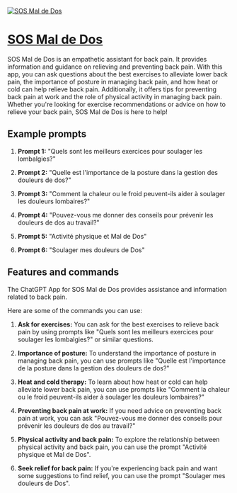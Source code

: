 [![SOS Mal de Dos](https://files.oaiusercontent.com/file-tcIWp5efi6L8oddpF9XBRRVn?se=2123-10-17T19%3A20%3A04Z&sp=r&sv=2021-08-06&sr=b&rscc=max-age%3D31536000%2C%20immutable&rscd=attachment%3B%20filename%3D9347a3b8-5a33-4077-8b42-405a00a1c5bc.png&sig=8dwbBm529Crycdr18fkBD54CX6PPM6chPf4CKXrbgbw%3D)](https://chat.openai.com/g/g-NEbRXt8u4-sos-mal-de-dos)

# [SOS Mal de Dos](https://chat.openai.com/g/g-NEbRXt8u4-sos-mal-de-dos)

SOS Mal de Dos is an empathetic assistant for back pain. It provides information and guidance on relieving and preventing back pain. With this app, you can ask questions about the best exercises to alleviate lower back pain, the importance of posture in managing back pain, and how heat or cold can help relieve back pain. Additionally, it offers tips for preventing back pain at work and the role of physical activity in managing back pain. Whether you're looking for exercise recommendations or advice on how to relieve your back pain, SOS Mal de Dos is here to help!

## Example prompts

1. **Prompt 1:** "Quels sont les meilleurs exercices pour soulager les lombalgies?"

2. **Prompt 2:** "Quelle est l'importance de la posture dans la gestion des douleurs de dos?"

3. **Prompt 3:** "Comment la chaleur ou le froid peuvent-ils aider à soulager les douleurs lombaires?"

4. **Prompt 4:** "Pouvez-vous me donner des conseils pour prévenir les douleurs de dos au travail?"

5. **Prompt 5:** "Activité physique et Mal de Dos"

6. **Prompt 6:** "Soulager mes douleurs de Dos"

## Features and commands

The ChatGPT App for SOS Mal de Dos provides assistance and information related to back pain.

Here are some of the commands you can use:

1. **Ask for exercises:** You can ask for the best exercises to relieve back pain by using prompts like "Quels sont les meilleurs exercices pour soulager les lombalgies?" or similar questions.

2. **Importance of posture:** To understand the importance of posture in managing back pain, you can use prompts like "Quelle est l'importance de la posture dans la gestion des douleurs de dos?"

3. **Heat and cold therapy:** To learn about how heat or cold can help alleviate lower back pain, you can use prompts like "Comment la chaleur ou le froid peuvent-ils aider à soulager les douleurs lombaires?"

4. **Preventing back pain at work:** If you need advice on preventing back pain at work, you can ask "Pouvez-vous me donner des conseils pour prévenir les douleurs de dos au travail?"

5. **Physical activity and back pain:** To explore the relationship between physical activity and back pain, you can use the prompt "Activité physique et Mal de Dos".

6. **Seek relief for back pain:** If you're experiencing back pain and want some suggestions to find relief, you can use the prompt "Soulager mes douleurs de Dos".